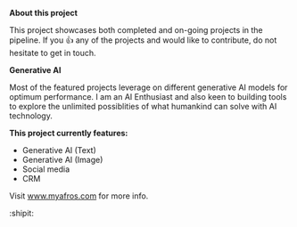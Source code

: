 **About this project**

This project showcases both completed and on-going projects in the pipeline.
If you :+1: any of the projects and would like to contribute, do not hesitate to get in touch.

**Generative AI**

Most of the featured projects leverage on different generative AI models for optimum performance. I am an AI Enthusiast and also keen to building tools to explore the unlimited possiblities of what humankind can solve with AI technology.

**This project currently features:**

- Generative AI (Text)
- Generative AI (Image)
- Social media
- CRM

Visit www.myafros.com for more info.

:shipit: